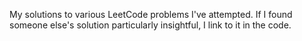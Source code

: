 My solutions to various LeetCode problems I've attempted. If I found someone else's solution particularly insightful, I link to it in the code.